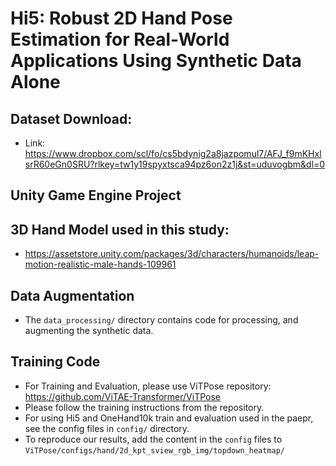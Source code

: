 # Hi5: Robust 2D Hand Pose Estimation for Real-World Applications Using Synthetic Data Alone

## Dataset Download:
- Link: https://www.dropbox.com/scl/fo/cs5bdynig2a8jazpomul7/AFJ_f9mKHxlsrR60eGn0SRU?rlkey=tw1y19spyxtsca94pz6on2z1j&st=uduvogbm&dl=0


## Unity Game Engine Project



## 3D Hand Model used in this study:
- https://assetstore.unity.com/packages/3d/characters/humanoids/leap-motion-realistic-male-hands-109961


## Data Augmentation
- The `data_processing/` directory contains code for processing, and augmenting the synthetic data.


## Training Code
- For Training and Evaluation, please use ViTPose repository:
https://github.com/ViTAE-Transformer/ViTPose
- Please follow the training instructions from the repository.
- For using Hi5 and OneHand10k train and evaluation used in the paepr, see the config files in `config/` directory.
- To reproduce our results, add the content in the `config` files to `ViTPose/configs/hand/2d_kpt_sview_rgb_img/topdown_heatmap/`



